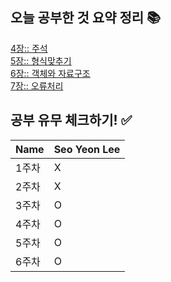 ## 오늘 공부한 것 요약 정리 📚
[4장:: 주석](https://radical-colony-e9a.notion.site/4-4e45d7ca82764af283e7e69ce3369d36)  
[5장:: 형식맞추기](https://radical-colony-e9a.notion.site/5-2c44aee22367496b905f3fa985d90355)  
[6장:: 객체와 자료구조](https://radical-colony-e9a.notion.site/6-a93b756fb6754149af7683bcdc784168)   
[7장:: 오류처리](https://radical-colony-e9a.notion.site/7-dfa5958ab9684e388aed883bdefb9216)

## 공부 유무 체크하기! ✅
| Name | Seo Yeon Lee |
| --- | --- |
| 1주차 | X |
| 2주차 | X |
| 3주차 | O |
| 4주차 | O |
| 5주차 | O |
| 6주차 | O |
